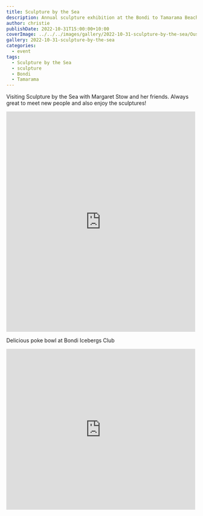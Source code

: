 ```yaml
---
title: Sculpture by the Sea
description: Annual sculpture exhibition at the Bondi to Tamarama Beach walk
author: christie
publishDate: 2022-10-31T15:00:00+10:00
coverImage: ../../../images/gallery/2022-10-31-sculpture-by-the-sea/Oushi Zokei - Infinity (Keizo Ushio).jpeg
gallery: 2022-10-31-sculpture-by-the-sea
categories:
  - event
tags:
  - Sculpture by the Sea
  - sculpture
  - Bondi
  - Tamarama
---
```


Visiting Sculpture by the Sea with Margaret Stow and her friends. Always great to meet new people and also enjoy the sculptures!

<iframe src="https://www.facebook.com/plugins/post.php?href=https%3A%2F%2Fwww.facebook.com%2Fchris1.tham%2Fposts%2Fpfbid02QFkRWpz6Nz91wf8ompmmmBXZoUWWvzr5VkmsmBeSBEy7rxpuyQoa1WBgFjiXVcBEl&show_text=true&width=500" width="500" height="582" style="border:none;overflow:hidden" scrolling="no" frameborder="0" allowfullscreen="true" allow="autoplay; clipboard-write; encrypted-media; picture-in-picture; web-share"></iframe>

Delicious poke bowl at Bondi Icebergs Club

<iframe src="https://www.facebook.com/plugins/post.php?href=https%3A%2F%2Fwww.facebook.com%2Fchris1.tham%2Fposts%2Fpfbid02YNE6dvPBo3HY4Z67x559xpyu4T6yYmykhC4LmnH8QiaBoRLbCdmAEXDpjfLKEJ1Bl&show_text=true&width=500" width="500" height="425" style="border:none;overflow:hidden" scrolling="no" frameborder="0" allowfullscreen="true" allow="autoplay; clipboard-write; encrypted-media; picture-in-picture; web-share"></iframe>

